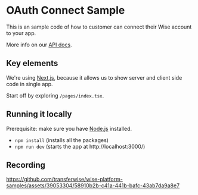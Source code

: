 # OAuth Connect Sample 

This is an sample code of how to customer can connect their Wise account to your app.

More info on our [API docs](https://docs.wise.com/api-docs/features/authentication-access).

## Key elements

We're using [Next.js](https://nextjs.org/), because it allows us to show server and client side code in single app.

Start off by exploring `/pages/index.tsx`.

## Running it locally

Prerequisite: make sure you have [Node.js](https://nodejs.org/en) installed.
- `npm install` (installs all the packages)
- `npm run dev` (starts the app at http://localhost:3000/)

## Recording

https://github.com/transferwise/wise-platform-samples/assets/39053304/58910b2b-c41a-441b-bafc-43ab7da9a8e7

